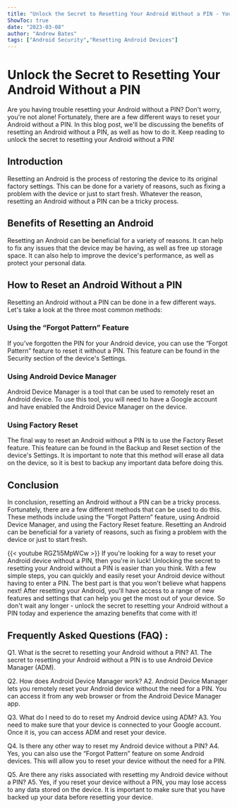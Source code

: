 ```yaml
---
title: "Unlock the Secret to Resetting Your Android Without a PIN - You Won't Believe What Happens Next!"
ShowToc: true 
date: "2023-03-08"
author: "Andrew Bates" 
tags: ["Android Security","Resetting Android Devices"]
---
```

# Unlock the Secret to Resetting Your Android Without a PIN

Are you having trouble resetting your Android without a PIN? Don't worry, you're not alone! Fortunately, there are a few different ways to reset your Android without a PIN. In this blog post, we'll be discussing the benefits of resetting an Android without a PIN, as well as how to do it. Keep reading to unlock the secret to resetting your Android without a PIN!

## Introduction

Resetting an Android is the process of restoring the device to its original factory settings. This can be done for a variety of reasons, such as fixing a problem with the device or just to start fresh. Whatever the reason, resetting an Android without a PIN can be a tricky process.

## Benefits of Resetting an Android

Resetting an Android can be beneficial for a variety of reasons. It can help to fix any issues that the device may be having, as well as free up storage space. It can also help to improve the device's performance, as well as protect your personal data.

## How to Reset an Android Without a PIN

Resetting an Android without a PIN can be done in a few different ways. Let's take a look at the three most common methods:

### Using the “Forgot Pattern” Feature

If you've forgotten the PIN for your Android device, you can use the “Forgot Pattern” feature to reset it without a PIN. This feature can be found in the Security section of the device's Settings.

### Using Android Device Manager

Android Device Manager is a tool that can be used to remotely reset an Android device. To use this tool, you will need to have a Google account and have enabled the Android Device Manager on the device.

### Using Factory Reset

The final way to reset an Android without a PIN is to use the Factory Reset feature. This feature can be found in the Backup and Reset section of the device's Settings. It is important to note that this method will erase all data on the device, so it is best to backup any important data before doing this.

## Conclusion

In conclusion, resetting an Android without a PIN can be a tricky process. Fortunately, there are a few different methods that can be used to do this. These methods include using the “Forgot Pattern” feature, using Android Device Manager, and using the Factory Reset feature. Resetting an Android can be beneficial for a variety of reasons, such as fixing a problem with the device or just to start fresh.

{{< youtube RGZ1i5MpWCw >}} 
If you're looking for a way to reset your Android device without a PIN, then you're in luck! Unlocking the secret to resetting your Android without a PIN is easier than you think. With a few simple steps, you can quickly and easily reset your Android device without having to enter a PIN. The best part is that you won't believe what happens next! After resetting your Android, you'll have access to a range of new features and settings that can help you get the most out of your device. So don't wait any longer - unlock the secret to resetting your Android without a PIN today and experience the amazing benefits that come with it!

## Frequently Asked Questions (FAQ) :
Q1. What is the secret to resetting your Android without a PIN?
A1. The secret to resetting your Android without a PIN is to use Android Device Manager (ADM).

Q2. How does Android Device Manager work?
A2. Android Device Manager lets you remotely reset your Android device without the need for a PIN. You can access it from any web browser or from the Android Device Manager app.

Q3. What do I need to do to reset my Android device using ADM?
A3. You need to make sure that your device is connected to your Google account. Once it is, you can access ADM and reset your device.

Q4. Is there any other way to reset my Android device without a PIN?
A4. Yes, you can also use the “Forgot Pattern” feature on some Android devices. This will allow you to reset your device without the need for a PIN.

Q5. Are there any risks associated with resetting my Android device without a PIN?
A5. Yes, if you reset your device without a PIN, you may lose access to any data stored on the device. It is important to make sure that you have backed up your data before resetting your device.



